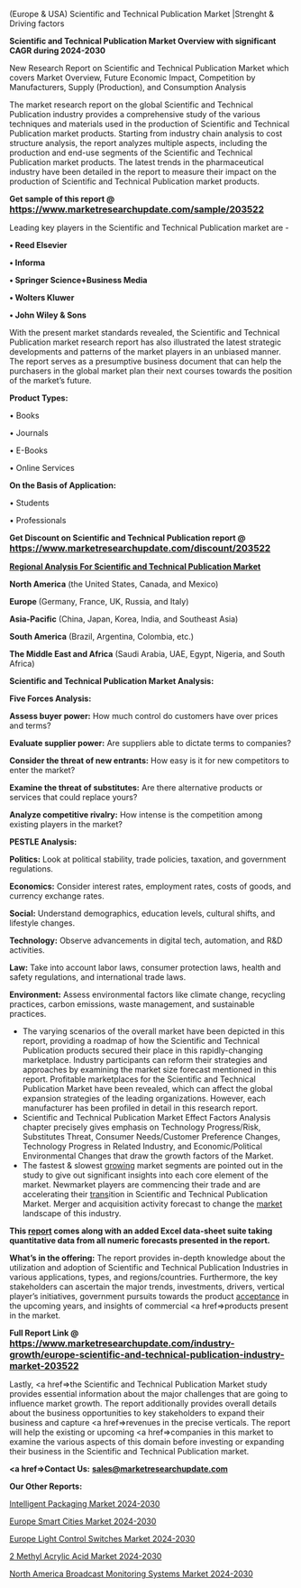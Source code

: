  (Europe & USA) Scientific and Technical Publication Market |Strenght & Driving factors

<strong>Scientific and Technical Publication Market Overview with significant CAGR during 2024-2030</strong>

New Research Report on Scientific and Technical Publication Market which covers Market Overview, Future Economic Impact, Competition by Manufacturers, Supply (Production), and Consumption Analysis

The market research report on the global Scientific and Technical Publication industry provides a comprehensive study of the various techniques and materials used in the production of Scientific and Technical Publication market products. Starting from industry chain analysis to cost structure analysis, the report analyzes multiple aspects, including the production and end-use segments of the Scientific and Technical Publication market products. The latest trends in the pharmaceutical industry have been detailed in the report to measure their impact on the production of Scientific and Technical Publication market products.

<strong>Get sample of this report @ <a href=https://www.marketresearchupdate.com/sample/203522><font size=3 color=#0000ff>https://www.marketresearchupdate.com/sample/203522</font></a></strong>

Leading key players in the Scientific and Technical Publication market are -

<strong>• Reed Elsevier

• Informa

• Springer Science+Business Media

• Wolters Kluwer

• John Wiley & Sons</strong>

With the present market standards revealed, the Scientific and Technical Publication market research report has also illustrated the latest strategic developments and patterns of the market players in an unbiased manner. The report serves as a presumptive business document that can help the purchasers in the global market plan their next courses towards the position of the market’s future.

<strong>Product Types:</strong>

• Books

• Journals

• E-Books

• Online Services

<strong>On the Basis of Application:</strong>

• Students

• Professionals

<strong>Get Discount on Scientific and Technical Publication report @ <a href=https://www.marketresearchupdate.com/discount/203522><font size=3 color=#0000ff>https://www.marketresearchupdate.com/discount/203522</font></a></strong>

<strong><u><b>Regional Analysis For Scientific and Technical Publication Market</b></u></strong>

<strong><b>North America</b></strong> (the United States, Canada, and Mexico)

<strong><b>Europe </b></strong>(Germany, France, UK, Russia, and Italy)

<strong><b>Asia-Pacific</b></strong> (China, Japan, Korea, India, and Southeast Asia)

<strong><b>South America</b></strong> (Brazil, Argentina, Colombia, etc.)

<strong><b>The Middle East and Africa</b></strong> (Saudi Arabia, UAE, Egypt, Nigeria, and South Africa)

<strong>Scientific and Technical Publication Market Analysis:</strong>

<strong>Five Forces Analysis:</strong>

<strong>Assess buyer power:</strong> How much control do customers have over prices and terms?

<strong>Evaluate supplier power:</strong> Are suppliers able to dictate terms to companies?

<strong>Consider the threat of new entrants:</strong> How easy is it for new competitors to enter the market?

<strong>Examine the threat of substitutes:</strong> Are there alternative products or services that could replace yours?

<strong>Analyze competitive rivalry:</strong> How intense is the competition among existing players in the market?

<strong>PESTLE Analysis:</strong>

<strong>Politics:</strong> Look at political stability, trade policies, taxation, and government regulations.

<strong>Economics:</strong> Consider interest rates, employment rates, costs of goods, and currency exchange rates.

<strong>Social:</strong> Understand demographics, education levels, cultural shifts, and lifestyle changes.

<strong>Technology:</strong> Observe advancements in digital tech, automation, and R&D activities.

<strong>Law:</strong> Take into account labor laws, consumer protection laws, health and safety regulations, and international trade laws.

<strong>Environment:</strong> Assess environmental factors like climate change, recycling practices, carbon emissions, waste management, and sustainable practices.

<ul>
  <li>The varying scenarios of the overall market have been depicted in this report, providing a roadmap of how the Scientific and Technical Publication products secured their place in this rapidly-changing marketplace. Industry participants can reform their strategies and approaches by examining the market size forecast mentioned in this report. Profitable marketplaces for the Scientific and Technical Publication Market have been revealed, which can affect the global expansion strategies of the leading organizations. However, each manufacturer has been profiled in detail in this research report.</li>
  <li>Scientific and Technical Publication Market Effect Factors Analysis chapter precisely gives emphasis on Technology Progress/Risk, Substitutes Threat, Consumer Needs/Customer Preference Changes, Technology Progress in Related Industry, and Economic/Political Environmental Changes that draw the growth factors of the Market.</li>
  <li>The fastest &amp; slowest <a href=ASDF991299>growing</a> market segments are pointed out in the study to give out significant insights into each core element of the market. Newmarket players are commencing their trade and are accelerating their <a href=>trans</a>ition in Scientific and Technical Publication Market. Merger and acquisition activity forecast to change the <a href=>market</a> landscape of this industry.</li>
</ul>
<strong>This <a href=>report</a> comes along with an added Excel data-sheet suite taking quantitative data from all numeric forecasts presented in the report.</strong>

<strong>What’s in the offering:</strong> The report provides in-depth knowledge about the utilization and adoption of Scientific and Technical Publication Industries in various applications, types, and regions/countries. Furthermore, the key stakeholders can ascertain the major trends, investments, drivers, vertical player’s initiatives, government pursuits towards the product <a href=ASDF881288>acceptance</a> in the upcoming years, and insights of commercial <a href=>products</a> present in the market.

<strong>Full Report Link @ <a href=https://www.marketresearchupdate.com/industry-growth/europe-scientific-and-technical-publication-industry-market-203522><font size=3 color=#0000ff>https://www.marketresearchupdate.com/industry-growth/europe-scientific-and-technical-publication-industry-market-203522</font></a></strong>

Lastly, <a href=>the</a> Scientific and Technical Publication Market study provides essential information about the major challenges that are going to influence market growth. The report additionally provides overall details about the business opportunities to key stakeholders to expand their business and capture <a href=>revenues</a> in the precise verticals. The report will help the existing or upcoming <a href=>companies</a> in this market to examine the various aspects of this domain before investing or expanding their business in the Scientific and Technical Publication market.

<strong><a href=><strong>Contact Us:</strong></a></strong>
<strong>sales@marketresearchupdate.com</strong>

<strong>Our Other Reports:</strong>

<a href=https://www.linkedin.com/pulse/intelligent-packaging-market-demand-future-scope>Intelligent Packaging Market 2024-2030</a>

<a href=https://www.linkedin.com/pulse/europe-smart-cities-market-size-highest-growth-globally>Europe Smart Cities Market 2024-2030</a>

<a href=https://www.linkedin.com/pulse/europe-light-control-switches-market>Europe Light Control Switches Market 2024-2030</a>

<a href=https://www.linkedin.com/pulse/2-methyl-acrylic-acid-market-manufacturers-regions-f1r9f/>2 Methyl Acrylic Acid Market 2024-2030</a>

<a href=https://www.linkedin.com/pulse/north-america-broadcast-monitoring-systems-market-od0kf/>North America Broadcast Monitoring Systems Market 2024-2030</a>

